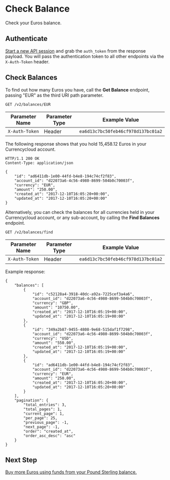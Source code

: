 # Check Balance
Check your Euros balance.


## Authenticate

[Start a new API session](authenticate.md) and grab the ``auth_token`` from the response payload. You will pass the authentication token to all other endpoints via the ``X-Auth-Token`` header.


## Check Balances

To find out how many Euros you have, call the **Get Balance** endpoint, passing "EUR" as the third URI path parameter.

``GET /v2/balances/EUR``

| Parameter Name   | Parameter Type | Example Value                        |
| ---------------- | -------------- | ------------------------------------ |
| ``X-Auth-Token`` | Header         | ``ea6d13c7bc50feb46cf978d137bc01a2`` |

The following response shows that you hold 15,458.12 Euros in your Currencycloud account.

```
HTTP/1.1 200 OK
Content-Type: application/json

{
    "id": "ad6411db-1e00-44fd-b4e8-194c74cf2f83",
    "account_id": "d22073a6-4c56-4980-8699-504b0c70003f",
    "currency": "EUR",
    "amount": "250.00",
    "created_at": "2017-12-10T16:05:20+00:00",
    "updated_at": "2017-12-10T16:05:20+00:00"
}
```

Alternatively, you can check the balances for all currencies held in your Currencycloud account, or any sub-account, by calling the **Find Balances** endpoint.

``GET /v2/balances/find``

| Parameter Name   | Parameter Type | Example Value                        |
| ---------------- | -------------- | ------------------------------------ |
| ``X-Auth-Token`` | Header         | ``ea6d13c7bc50feb46cf978d137bc01a2`` |


Example response:

```
{
    "balances": [
        {
            "id": "c52128a4-3918-40dc-a92a-7225cef3a4a6",
            "account_id": "d22073a6-4c56-4980-8699-504b0c70003f",
            "currency": "GBP",
            "amount": "10750.00",
            "created_at": "2017-12-10T16:05:19+00:00",
            "updated_at": "2017-12-10T16:05:19+00:00"
        },
        {
            "id": "349a2b87-9455-4808-9e68-515daf1f7298",
            "account_id": "d22073a6-4c56-4980-8699-504b0c70003f",
            "currency": "USD",
            "amount": "550.00",
            "created_at": "2017-12-10T16:05:19+00:00",
            "updated_at": "2017-12-10T16:05:19+00:00"
        },
        {
            "id": "ad6411db-1e00-44fd-b4e8-194c74cf2f83",
            "account_id": "d22073a6-4c56-4980-8699-504b0c70003f",
            "currency": "EUR",
            "amount": "250.00",
            "created_at": "2017-12-10T16:05:20+00:00",
            "updated_at": "2017-12-10T16:05:20+00:00"
        }
    ],
    "pagination": {
        "total_entries": 3,
        "total_pages": 1,
        "current_page": 1,
        "per_page": 25,
        "previous_page": -1,
        "next_page": -1,
        "order": "created_at",
        "order_asc_desc": "asc"
    }
}
```


## Next Step

[Buy more Euros using funds from your Pound Sterling balance.](convert.md)
